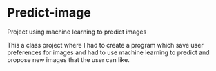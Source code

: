 # Predict-image

Project using machine learning to predict images

This a class project where I had to create a program which save user preferences for images and had to use machine learning to predict and propose new images that the user can like.
